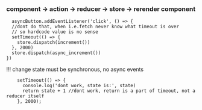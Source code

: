 ### component -> action -> reducer -> store -> rerender component ###

```
  asyncButton.addEventListener('click', () => {
  //dont do that, when i.e.fetch never know what timeout is over
  // so hardcode value is no sense
  setTimeout(() => {
    store.dispatch(increment())
  }, 2000)
  store.dispatch(async_increment())
})

```

!!! change state must be synchronous, no async events

```if (action.type === INCREMENT) {
    setTimeout(() => {
      console.log('dont work, state is:', state)
      return state + 1 //dont work, return is a part of timeout, not a reducer itself
    }, 2000);
```